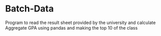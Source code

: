 # Batch-Data
Program to read the result sheet provided by the university and calculate Aggregate GPA using pandas and making the top 10 of the class 
